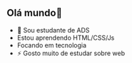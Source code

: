 ## Olá mundo👋

- 🔭 Sou estudante de ADS
-  Estou aprendendo HTML/CSS/Js
-  Focando em tecnologia
- ⚡ Gosto muito de estudar sobre web
